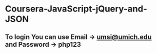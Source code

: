 # Coursera-JavaScript-jQuery-and-JSON
## To login You can use Email -> umsi@umich.edu and Password -> php123
